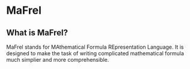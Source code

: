 # MaFrel #

## What is MaFrel? ##
MaFrel stands for MAthematical Formula REpresentation Language. It is designed to make the task of writing complicated mathematical formula much simplier and more comprehensible.
